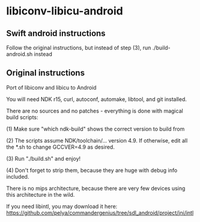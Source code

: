 libiconv-libicu-android
=======================

## Swift android instructions

Follow the original instructions, but instead of step (3), run ./build-android.sh instead


## Original instructions

Port of libiconv and libicu to Android

You will need NDK r15, curl, autoconf, automake, libtool, and git installed.

There are no sources and no patches - everything is done with magical build scripts:

(1) Make sure "which ndk-build" shows the correct version to build from

(2) The scripts assume NDK/toolchain/... version 4.9. If otherwise, edit all the *.sh to
    change GCCVER=4.9 as desired.

(3) Run "./build.sh" and enjoy!

(4) Don't forget to strip them, because they are huge with debug info included.

There is no mips architecture, because there are very few devices using this architecture in the wild.

If you need libintl, you may download it here:
https://github.com/pelya/commandergenius/tree/sdl_android/project/jni/intl
